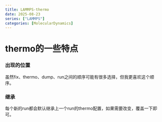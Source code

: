 ```yaml
---
title: LAMMPS-thermo
date: 2025-08-23
series: ["LAMMPS"]
categories: [MolecularDynamics]
---
```


# thermo的一些特点

### 出现的位置

虽然fix、thermo、dump、run之间的顺序可能有很多选择，但我更喜欢这个顺序。

### 继承

每个新的run都会默认继承上一个run的thermo配置，如果需要改变，覆盖一下即可。

